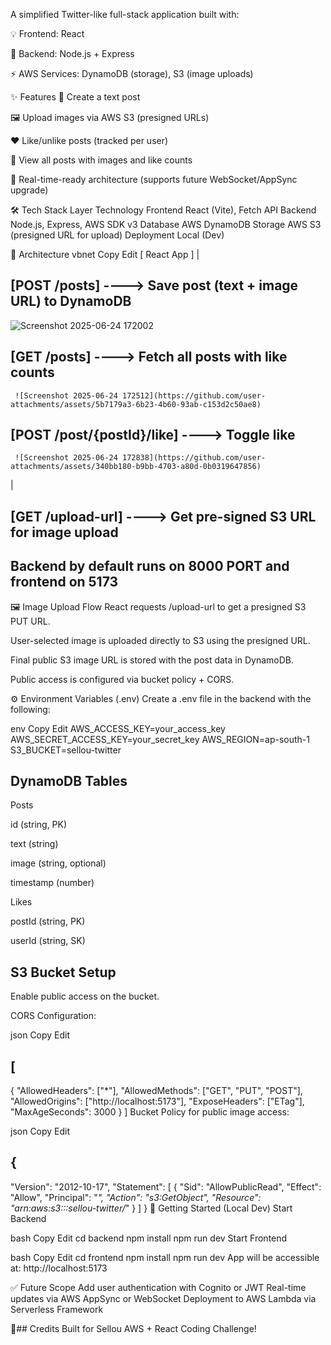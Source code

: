 A simplified Twitter-like full-stack application built with:

💡 Frontend: React

🧠 Backend: Node.js + Express

⚡️ AWS Services:  DynamoDB (storage), S3 (image uploads)

✨ Features
📝 Create a text post

🖼️ Upload images via AWS S3 (presigned URLs)

❤️ Like/unlike posts (tracked per user)

📜 View all posts with images and like counts

📡 Real-time-ready architecture (supports future WebSocket/AppSync upgrade)

🛠 Tech Stack
Layer	Technology
Frontend	React (Vite), Fetch API
Backend	Node.js, Express, AWS SDK v3
Database	AWS DynamoDB
Storage	AWS S3 (presigned URL for upload)
Deployment	Local (Dev)

🧩 Architecture
vbnet
Copy
Edit
[ React App ]
     |
## [POST /posts] ----> Save post (text + image URL) to DynamoDB
     
![Screenshot 2025-06-24 172002](https://github.com/user-attachments/assets/f5fd6df7-c0a9-477f-bcdf-ef7515686412)

## [GET /posts] ----> Fetch all posts with like counts
     ![Screenshot 2025-06-24 172512](https://github.com/user-attachments/assets/5b7179a3-6b23-4b60-93ab-c153d2c50ae8)

## [POST /post/{postId}/like] ----> Toggle like
     ![Screenshot 2025-06-24 172838](https://github.com/user-attachments/assets/340bb180-b9bb-4703-a80d-0b0319647856)
|
## [GET /upload-url] ----> Get pre-signed S3 URL for image upload
     
## Backend by default runs on 8000 PORT and frontend on 5173
🖼️ Image Upload Flow
React requests /upload-url to get a presigned S3 PUT URL.

User-selected image is uploaded directly to S3 using the presigned URL.

Final public S3 image URL is stored with the post data in DynamoDB.

Public access is configured via bucket policy + CORS.

⚙️ Environment Variables (.env)
Create a .env file in the backend with the following:

env
Copy
Edit
AWS_ACCESS_KEY=your_access_key
AWS_SECRET_ACCESS_KEY=your_secret_key
AWS_REGION=ap-south-1
S3_BUCKET=sellou-twitter
## DynamoDB Tables
Posts

id (string, PK)

text (string)

image (string, optional)

timestamp (number)

Likes

postId (string, PK)

userId (string, SK)

## S3 Bucket Setup
Enable public access on the bucket.

CORS Configuration:

json
Copy
Edit
## [
  {
    "AllowedHeaders": ["*"],
    "AllowedMethods": ["GET", "PUT", "POST"],
    "AllowedOrigins": ["http://localhost:5173"],
    "ExposeHeaders": ["ETag"],
    "MaxAgeSeconds": 3000
  }
]
Bucket Policy for public image access:

json
Copy
Edit
## {
  "Version": "2012-10-17",
  "Statement": [
    {
      "Sid": "AllowPublicRead",
      "Effect": "Allow",
      "Principal": "*",
      "Action": "s3:GetObject",
      "Resource": "arn:aws:s3:::sellou-twitter/*"
    }
  ]
}
🚀 Getting Started (Local Dev)
Start Backend

bash
Copy
Edit
cd backend
npm install
npm run dev
Start Frontend

bash
Copy
Edit
cd frontend
npm install
npm run dev
App will be accessible at: http://localhost:5173

✅ Future Scope
Add user authentication with Cognito or JWT
Real-time updates via AWS AppSync or WebSocket
Deployment to AWS Lambda via Serverless Framework

🧠## Credits
Built for Sellou AWS + React Coding Challenge!
